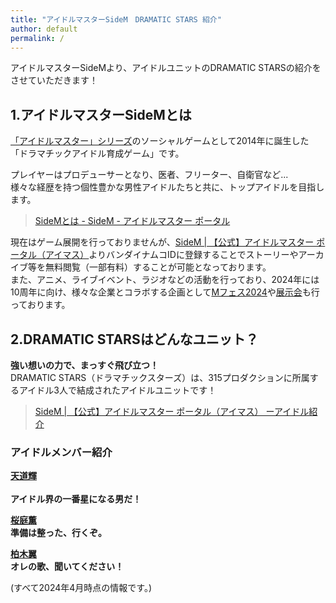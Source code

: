 ```yaml
---
title: "アイドルマスターSideM　DRAMATIC STARS 紹介"
author: default
permalink: /
---
```


アイドルマスターSideMより、アイドルユニットのDRAMATIC STARSの紹介をさせていただきます！      
       
## 1.アイドルマスターSideMとは    
[「アイドルマスター」シリーズ](https://idolmaster-official.jp/about)のソーシャルゲームとして2014年に誕生した「ドラマチックアイドル育成ゲーム」です。    

プレイヤーはプロデューサーとなり、医者、フリーター、自衛官など...  
様々な経歴を持つ個性豊かな男性アイドルたちと共に、トップアイドルを目指します。
> [SideMとは - SideM - アイドルマスター ポータル](https://idolmaster-official.jp/sidem/wsm)  

  現在はゲーム展開を行っておりませんが、[SideM | 【公式】アイドルマスター ポータル（アイマス）](https://idolmaster-official.jp/sidem)よりバンダイナムコIDに登録することでストーリーやアーカイブ等を無料閲覧（一部有料）することが可能となっております。  
  また、アニメ、ライブイベント、ラジオなどの活動を行っており、2024年には10周年に向け、様々な企業とコラボする企画として[Mフェス2024](https://idolmaster-official.jp/sidem/mfes/2024)や[展示会](https://www.sidem.idolmaster-exhibition.com/)も行っております。
        
## 2.DRAMATIC STARSはどんなユニット？    
[](https://idolmaster-official.jp/assets/img/sidem/vender/idol/ds/main_pc.png)
**強い想いの力で、まっすぐ飛び立つ！**  
DRAMATIC STARS（ドラマチックスターズ）は、315プロダクションに所属するアイドル3人で結成されたアイドルユニットです！  
>[SideM | 【公式】アイドルマスター ポータル（アイマス）
ーアイドル紹介](https://idolmaster-official.jp/sidem/idol#f2)

### アイドルメンバー紹介  
**[天道輝](https://idolmaster-official.jp/sidem/idol/teru)**  
[](https://idolmaster-official.jp/assets/img/sidem/vender/idol/ds/icon_1.jpg)  
**アイドル界の一番星になる男だ！**  

**[桜庭薫](https://idolmaster-official.jp/sidem/idol/kaoru)**  
**準備は整った、行くぞ。**  

**[柏木翼](https://idolmaster-official.jp/sidem/idol/tsubasa)**  
**オレの歌、聞いてください！**  


(すべて2024年4月時点の情報です。)  
